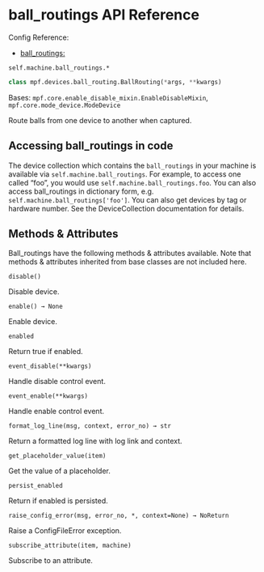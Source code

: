 # ball_routings API Reference

Config Reference:

* [ball_routings:](../../../config/ball_routings.md)

`self.machine.ball_routings.*`

``` python
class mpf.devices.ball_routing.BallRouting(*args, **kwargs)
```

Bases: `mpf.core.enable_disable_mixin.EnableDisableMixin`, `mpf.core.mode_device.ModeDevice`

Route balls from one device to another when captured.

## Accessing ball_routings in code

The device collection which contains the `ball_routings` in your machine is available via `self.machine.ball_routings`. For example, to access one called “foo”, you would use `self.machine.ball_routings.foo`. You can also access ball_routings in dictionary form, e.g. `self.machine.ball_routings['foo']`. You can also get devices by tag or hardware number. See the DeviceCollection documentation for details.

## Methods & Attributes

Ball_routings have the following methods & attributes available. Note that methods & attributes inherited from base classes are not included here.

`disable()`

Disable device.

`enable() → None`

Enable device.

`enabled`

Return true if enabled.

`event_disable(**kwargs)`

Handle disable control event.

`event_enable(**kwargs)`

Handle enable control event.

`format_log_line(msg, context, error_no) → str`

Return a formatted log line with log link and context.

`get_placeholder_value(item)`

Get the value of a placeholder.

`persist_enabled`

Return if enabled is persisted.

`raise_config_error(msg, error_no, *, context=None) → NoReturn`

Raise a ConfigFileError exception.

`subscribe_attribute(item, machine)`

Subscribe to an attribute.
